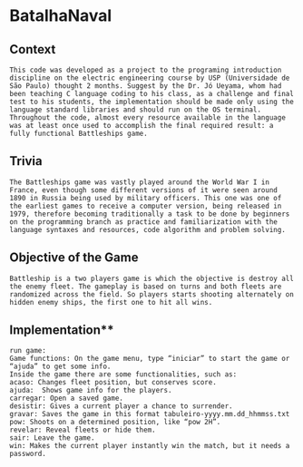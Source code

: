 # BatalhaNaval

## Context
	This code was developed as a project to the programing introduction discipline on the electric engineering course by USP (Universidade de São Paulo) thought 2 months. Suggest by the Dr. Jó Ueyama, whom had been teaching C language coding to his class, as a challenge and final test to his students, the implementation should be made only using the language standard libraries and should run on the OS terminal. Throughout the code, almost every resource available in the language was at least once used to accomplish the final required result: a fully functional Battleships game.

## Trivia	
	The Battleships game was vastly played around the World War I in France, even though some different versions of it were seen around 1890 in Russia being used by military officers. This one was one of the earliest games to receive a computer version, being released in 1979, therefore becoming traditionally a task to be done by beginners on the programming branch as practice and familiarization with the language syntaxes and resources, code algorithm and problem solving.
 
## Objective of the Game
	
	Battleship is a two players game is which the objective is destroy all the enemy fleet. The gameplay is based on turns and both fleets are randomized across the field. So players starts shooting alternately on hidden enemy ships, the first one to hit all wins.

## Implementation**
	
	run game:
	Game functions: On the game menu, type “iniciar” to start the game or “ajuda” to get some info.
	Inside the game there are some functionalities, such as: 
	acaso: Changes fleet position, but conserves score.
	ajuda:	Shows game info for the players.
	carregar: Open a saved game.
	desistir: Gives a current player a chance to surrender.
	gravar: Saves the game in this format tabuleiro-yyyy.mm.dd_hhmmss.txt
	pow: Shoots on a determined position, like “pow 2H”.
	revelar: Reveal fleets or hide them.
	sair: Leave the game.
	win: Makes the current player instantly win the match, but it needs a password.


		
	
	

